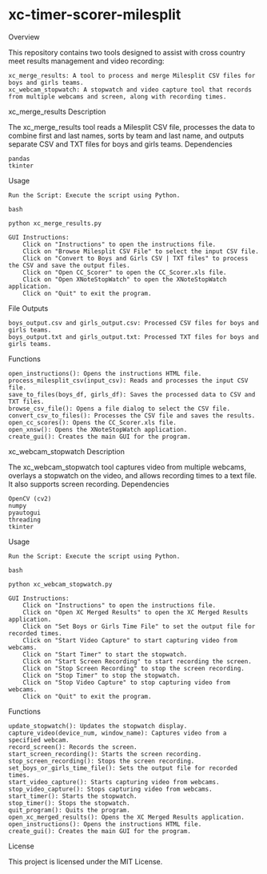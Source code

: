 # xc-timer-scorer-milesplit

Overview

This repository contains two tools designed to assist with cross country meet results management and video recording:

    xc_merge_results: A tool to process and merge Milesplit CSV files for boys and girls teams.
    xc_webcam_stopwatch: A stopwatch and video capture tool that records from multiple webcams and screen, along with recording times.

xc_merge_results
Description

The xc_merge_results tool reads a Milesplit CSV file, processes the data to combine first and last names, sorts by team and last name, and outputs separate CSV and TXT files for boys and girls teams.
Dependencies

    pandas
    tkinter

Usage

    Run the Script: Execute the script using Python.

    bash

    python xc_merge_results.py

    GUI Instructions:
        Click on "Instructions" to open the instructions file.
        Click on "Browse Milesplit CSV File" to select the input CSV file.
        Click on "Convert to Boys and Girls CSV | TXT files" to process the CSV and save the output files.
        Click on "Open CC_Scorer" to open the CC_Scorer.xls file.
        Click on "Open XNoteStopWatch" to open the XNoteStopWatch application.
        Click on "Quit" to exit the program.

File Outputs

    boys_output.csv and girls_output.csv: Processed CSV files for boys and girls teams.
    boys_output.txt and girls_output.txt: Processed TXT files for boys and girls teams.

Functions

    open_instructions(): Opens the instructions HTML file.
    process_milesplit_csv(input_csv): Reads and processes the input CSV file.
    save_to_files(boys_df, girls_df): Saves the processed data to CSV and TXT files.
    browse_csv_file(): Opens a file dialog to select the CSV file.
    convert_csv_to_files(): Processes the CSV file and saves the results.
    open_cc_scores(): Opens the CC_Scorer.xls file.
    open_xnsw(): Opens the XNoteStopWatch application.
    create_gui(): Creates the main GUI for the program.

xc_webcam_stopwatch
Description

The xc_webcam_stopwatch tool captures video from multiple webcams, overlays a stopwatch on the video, and allows recording times to a text file. It also supports screen recording.
Dependencies

    OpenCV (cv2)
    numpy
    pyautogui
    threading
    tkinter

Usage

    Run the Script: Execute the script using Python.

    bash

    python xc_webcam_stopwatch.py

    GUI Instructions:
        Click on "Instructions" to open the instructions file.
        Click on "Open XC Merged Results" to open the XC Merged Results application.
        Click on "Set Boys or Girls Time File" to set the output file for recorded times.
        Click on "Start Video Capture" to start capturing video from webcams.
        Click on "Start Timer" to start the stopwatch.
        Click on "Start Screen Recording" to start recording the screen.
        Click on "Stop Screen Recording" to stop the screen recording.
        Click on "Stop Timer" to stop the stopwatch.
        Click on "Stop Video Capture" to stop capturing video from webcams.
        Click on "Quit" to exit the program.

Functions

    update_stopwatch(): Updates the stopwatch display.
    capture_video(device_num, window_name): Captures video from a specified webcam.
    record_screen(): Records the screen.
    start_screen_recording(): Starts the screen recording.
    stop_screen_recording(): Stops the screen recording.
    set_boys_or_girls_time_file(): Sets the output file for recorded times.
    start_video_capture(): Starts capturing video from webcams.
    stop_video_capture(): Stops capturing video from webcams.
    start_timer(): Starts the stopwatch.
    stop_timer(): Stops the stopwatch.
    quit_program(): Quits the program.
    open_xc_merged_results(): Opens the XC Merged Results application.
    open_instructions(): Opens the instructions HTML file.
    create_gui(): Creates the main GUI for the program.

License

This project is licensed under the MIT License.
